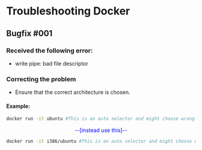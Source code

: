 # Troubleshooting Docker


## Bugfix #001

### Received the following error:
* write pipe: bad file descriptor

### Correcting the problem
* Ensure that the correct architecture is chosen.

#### Example:

``` bash
docker run -it ubuntu #This is an auto selector and might choose wrong architecture
``` 
<center style="color:blue;">--[instead use this]--</center>

``` bash
docker run -it i386/ubuntu #This is an auto selector and might choose wrong architecture
``` 









